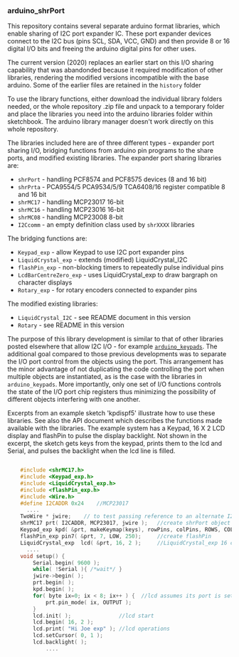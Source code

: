 ### arduino_shrPort

This repository contains several separate arduino format libraries, which enable
sharing of I2C port expander IC. These port expander devices connect to the I2C
bus (pins SCL, SDA, VCC, GND) and then provide 8 or 16 digital I/O bits and 
freeing the arduino digital pins for other uses.

The current version (2020) replaces an earlier start on this I/O sharing capability
that was abandonded because it required modification of other libraries, rendering
the modified versions incompatible with the base arduino. Some of the earlier files
are retained in the `history` folder

To use the library functions, either download the individual library folders 
needed, or the whole repository .zip file and unpack to a temporary folder and
place the libraries you need into the arduino libraries folder within sketchbook.
The arduino library manager doesn't work directly on this whole repository.

The libraries included here are of three different types - expander port sharing
I/O, bridging functions from arduino pin programs to the share ports, and
modified existing libraries. The expander port sharing libraries are:

* `shrPort` - handling PCF8574 and PCF8575 devices (8 and 16 bit)
* `shrPrta` - PCA9554/5 PCA9534/5/9 TCA6408/16 register compatible 8 and 16 bit 
* `shrMC17` - handling MCP23017 16-bit
* `shrMC16` - handling MCP23016 16-bit
* `shrMC08` - handling MCP23008 8-bit
* `I2Ccomm` - an empty definition class used by `shrXXXX` libraries

The bridging functions are:

* `Keypad_exp` - allow Keypad to use I2C port expander pins
* `LiquidCrystal_exp` - extends (modified) LiquidCrystal_I2C
* `flashPin_exp` - non-blocking timers to repeatedly pulse individual pins
* `LcdBarCentreZero_exp` - uses LiquidCrystal_exp to draw bargraph on character displays
* `Rotary_exp` - for rotary encoders connected to expander pins

The modified existing libraries:

* `LiquidCrystal_I2C` - see README document in this version
* `Rotary` - see README in this version

The purpose of this library development is similar to that of other libraries posted
 elsewhere that allow I2C I/O  - for example
 [`arduino_keypads`](https://github.com/joeyoung/arduino_keypads). The additional goal
compared to those previous developments was to separate the I/O port control from
the objects using the port. This arrangement has the minor advantage of not duplicating
the code controlling the port when multiple objects are instantiated, as is the case
with the libraries in `arduino_keypads`. More importantly, only one set of I/O
functions controls the state of the I/O port chip registers thus minimizing the
possibility of different objects interfering with one another.

Excerpts from an example sketch 'kpdispf5' illustrate how to use these libraries. See
also the API document which describes the functions made available with the libraries.
The example system has a Keypad, 16 X 2 LCD display and flashPin to pulse the
display backlight. Not shown in the excerpt, the sketch gets keys from the keypad,
prints them to the lcd and Serial, and pulses the backlight when the lcd line is filled.

```cpp

    #include <shrMC17.h> 
    #include <Keypad_exp.h>
    #include <LiquidCrystal_exp.h>
    #include <flashPin_exp.h>
    #include <Wire.h>
    #define I2CADDR 0x24    //MCP23017
      ....
    TwoWire * jwire;    // to test passing reference to an alternate I2C port (MKR ZERO, eg)
    shrMC17 prt( I2CADDR, MCP23017, jwire );   //create shrPort object with MCP expander
    Keypad_exp kpd( &prt, makeKeymap(keys), rowPins, colPins, ROWS, COLS); //Keypad initializers
    flashPin_exp pin7( &prt, 7, LOW, 250);     //create flashPin
    LiquidCrystal_exp  lcd( &prt, 16, 2 );     //LiquidCrystal_exp 16 col, 2 rows
      ....
	void setup() {
		Serial.begin( 9600 );
		while( !Serial ){ /*wait*/ }
		jwire->begin( );
		prt.begin( );
		kpd.begin( );
		for( byte ix=0; ix < 8; ix++ ) {  //lcd assumes its port is set to output
			prt.pin_mode( ix, OUTPUT );
		}
		lcd.init( );               //lcd start
		lcd.begin( 16, 2 );			
		lcd.print( "Hi Joe exp" ); //lcd operations
		lcd.setCursor( 0, 1 );
		lcd.backlight( );
			....
```



